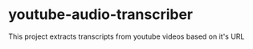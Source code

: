 # youtube-audio-transcriber
This project extracts transcripts from youtube videos based on it's URL
